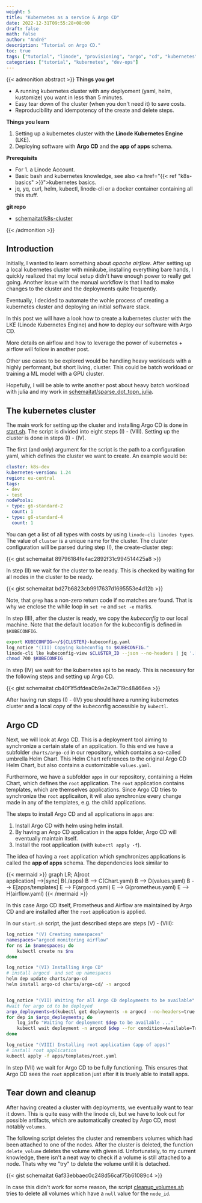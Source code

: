 ```yaml
---
weight: 5
title: "Kubernetes as a service & Argo CD"
date: 2022-12-31T09:55:28+08:00
draft: false
math: false
author: "André"
description: "Tutorial on Argo CD."
toc: true
tags: ["tutorial", "linode", "provisioning", "argo", "cd", "kubernetes"]
categories: ["tutorial", "kubernetes", "dev-ops"]
---
```


{{< admonition abstract >}}
**Things you get**
- A running kubernetes cluster with any deplyoment (yaml, helm, kustomize) you want in less than 5 minutes.
- Easy tear down of the cluster (when you don't need it) to save costs.
- Reproducibility and idempotency of the create and delete steps.

**Things you learn**
1. Setting up a kubernetes cluster with the **Linode Kubernetes Engine** (LKE).
2. Deploying software with **Argo CD** and the **app of apps** schema.

**Prerequisits**
- For 1. a Linode Account.
- Basic bash and kubernetes knowledge, see also <a href="{{< ref "k8s-basics" >}}">kubernetes basics</a>.
- jq, yq, curl, helm, kubectl, linode-cli or a docker container containing all this stuff.

**git repo**
- [schemaitat/k8s-cluster](https://github.com/schemaitat/k8s-cluster)

{{< /admonition >}}

## Introduction

Initially, I wanted to learn something about *apache airflow*. 
After setting up a local kubernetes cluster with minikube, installing everything bare hands,
I quickly realized that my local setup didn't have enough power to really get going.
Another issue with the manual workflow is that I had to make changes to the cluster and the deployments quite frequently.

Eventually, I decided to automate the wohle process of creating a kubernetes cluster and deploying an initial software stack.

In this post we will have a look how to create a kubernetes cluster with the LKE (Linode Kubernetes Engine) and how to deploy
our software with Argo CD.

More details on airflow and how to leverage the power of kubernetes + airflow will follow in another post.

Other use cases to be explored would be handling heavy workloads with a highly 
performant, but short living, cluster.
This could be batch workload or training a ML model with a GPU cluster.

Hopefully, I will be able to write another post about heavy batch workload with julia and my work in [schemaitat/sparse_dot_topn_julia](https://github.com/schemaitat/sparse_dot_topn_julia). 

## The kubernetes cluster

The main work for setting up the cluster and installing Argo CD is done in [start.sh](https://github.com/schemaitat/k8s-cluster/blob/main/start.sh).
The script is divided into eight steps (I) - (VIII). Setting up the cluster is done in steps (I) - (IV).

The first (and only) argument for the script is the path to a configuration yaml, which defines the cluster we want to create. An example would be:

```yaml
cluster: k8s-dev
kubernetes-version: 1.24
region: eu-central
tags:
- dev
- test
nodePools:
- type: g6-standard-2
  count: 1
- type: g6-standard-4
  count: 1
```

You can get a list of all types with costs by using `linode-cli linodes types`. The value of `cluster` is a unique name for the cluster. 
The cluster configuration will be parsed during step (I), the create-cluster step:

{{< gist schemaitat 89796184fe4ac2892f31c994514425a8 >}}

In step (II) we wait for the cluster to be ready. This is checked by waiting for all nodes in the cluster to be ready.

{{< gist schemaitat bd27b6823cb9917637d1695553e4d12b >}}

Note, that `grep` has a non-zero return code if no matches are found. That is why we enclose the while loop in `set +e` and `set -e` marks.

In step (III), after the cluster is ready, we copy the *kubeconfig* to our local machine. Note that the default location for the kubeconfig is defined in `$KUBECONFIG`.

```bash
export KUBECONFIG=~/${CLUSTER}-kubeconfig.yaml
log_notice "(III) Copying kubeconfig to $KUBECONFIG."
linode-cli lke kubeconfig-view $CLUSTER_ID --json --no-headers | jq '.[].kubeconfig' | sed 's|"||g' | base64 -D > $KUBECONFIG
chmod 700 $KUBECONFIG
```

In step (IV) we wait for the kubernetes api to be ready.
This is necessary for the following steps and setting up Argo CD.

{{< gist schemaitat cb40f1f5dfdea0b9e2e3e719c48466ea >}}

After having run steps (I) - (IV) you should have a running kubernetes cluster
and a local copy of the kubeconfig accessible by `kubectl`.

## Argo CD

Next, we will look at Argo CD. This is a deployment tool aiming to synchronize a certain state of an application. To this end we have a subfolder `charts/argo-cd` in our repository, which contains a so-called umbrella Helm Chart. This Helm Chart references to the original Argo CD Helm Chart, but also contains a customizable `values.yaml`. 

Furthermore, we have a subfolder `apps` in our repository, containing a Helm Chart, which defines the `root` application.
The `root` application contains templates, which are themselves applications.
Since Argo CD tries to synchronize the `root` applicaiton, it will also synchronize every change made in any of the templates, e.g. the child applications.

The steps to install Argo CD and all applications in `apps` are:

1. Install Argo CD with helm using helm install.
2. By having an Argo CD application in the apps folder, Argo CD will eventually maintain itself. 
3. Install the root application  (with `kubectl apply -f`).

The idea of having a `root` application which synchronizes applications is called the **app of apps** schema. 
The dependencies look similar to

{{< mermaid >}}
graph LR;
    A[root <br> application] -->|sync| B(./apps)
    B --> C(Chart.yaml)
    B --> D(values.yaml)
    B --> E[apps/templates]
    E --> F(argocd.yaml)
    E --> G(prometheus.yaml)
    E --> H(airflow.yaml)
{{< /mermaid >}}

In this case Argo CD itself, Prometheus and Airflow are maintained by Argo CD and are installed after the `root` application is applied.

In our `start.sh` script, the just described steps are steps (V) - (VIII):
```bash
log_notice "(V) Creating namespaces"
namespaces="argocd monitoring airflow"
for ns in $namespaces; do
    kubectl create ns $ns
done

log_notice "(VI) Installing Argo CD"
# install argocd  and set up namespaces
helm dep update charts/argo-cd
helm install argo-cd charts/argo-cd/ -n argocd


log_notice "(VII) Waiting for all Argo CD deployments to be available"
#wait for argo cd to be deployed
argo_deployments=$(kubectl get deployments -n argocd --no-headers=true | awk '{print $1}')
for dep in $argo_deployments; do
    log_info "Waiting for deployment $dep to be available ..."
    kubectl wait deployment -n argocd $dep --for condition=Available=True --timeout=300s
done

log_notice "(VIII) Installing root application (app of apps)"
# install root application
kubectl apply -f apps/templates/root.yaml
```

In step (VII) we wait for Argo CD to be fully functioning.
This ensures that Argo CD sees the `root` application just after it is truely able to install apps.

## Tear down and cleanup

After having created a cluster with deployments, we eventually want to tear it down. This is quite easy with the linode cli, but we have to look out for possible artifacts, which are automatically created by Argo CD, most notably `volumes`. 

The following script deletes the cluster and remembers volumes which had been attached to one of the nodes. 
After the cluster is deleted, the function `delete_volume` deletes the volume with given id. 
Unfortunately, to my current knowledge, there isn't a neat way to check if a volume is still attached to a node.
Thats why we "try" to delete the volume until it is detached.

{{< gist schemaitat 6af33ebbaec0c248d56caf75b61089c4 >}}

In case this didn't work for some reason, the script [cleanup_volumes.sh](https://github.com/schemaitat/k8s-cluster/blob/main/cleanup_volumes.sh) tries to delete all volumes which have a `null` value for the `node_id`. 
